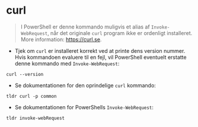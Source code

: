 # curl

> I PowerShell er denne kommando muligvis et alias af `Invoke-WebRequest`, når det originale `curl` program ikke er ordenligt installeret.
> More information: <https://curl.se>.

- Tjek om `curl` er installeret korrekt ved at printe dens version nummer. Hvis kommandoen evaluere til en fejl, vil PowerShell eventuelt erstatte denne kommando med `Invoke-WebRequest`:

`curl --version`

- Se dokumentationen for den oprindelige `curl` kommando:

`tldr curl -p common`

- Se dokumentationen for PowerShells `Invoke-WebRequest`:

`tldr invoke-webRequest`
